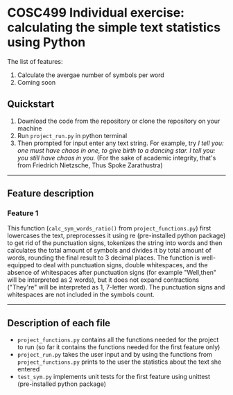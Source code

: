 # COSC499 Individual exercise: calculating the simple text statistics using Python
The list of features:
1. Calculate the avergae number of symbols per word
2. Coming soon
## Quickstart
1. Download the code from the repository or clone the repository on your machine
2. Run `project_run.py` in python terminal
3. Then prompted for input enter any text string. For example, try _I tell you: one must have chaos in one, to give birth to a dancing star. I tell you: you still have chaos in you._ (For the sake of academic integrity, that's from Friedrich Nietzsche, Thus Spoke Zarathustra)
- - - -
## Feature description
### Feature 1
This function (`calc_sym_words_ratio()` from `project_functions.py`) first lowercases the text, preprocesses it using re (pre-installed python package) to get rid of the punctuation signs, tokenizes the string into words and then calculates the total amount of symbols and divides it by total amount of words, rounding the final result to 3 decimal places. The function is well-equipped to deal with punctuation signs, double whitespaces, and the absence of whitespaces after punctuation signs (for example "Well,then" will be interpreted as 2 words), but it does not expand contractions ("They're" will be interpreted as 1, 7-letter word). The punctuation signs and whitespaces are not included in the symbols count.
- - - -
## Description of each file
- `project_functions.py` contains all the functions needed for the project to run (so far it contains the functions needed for the first feature only)
- `project_run.py` takes the user input and by using the functions from `project_functions.py` prints to the user the statistics about the text she entered
- `test_sym.py` implements unit tests for the first feature using unittest (pre-installed python package) 
